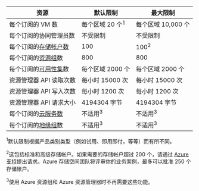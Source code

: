 资源|默认限制|最大限制
---|---|---
每个订阅的 VM 数|每个区域 20 个<sup>1</sup>|每个区域 10,000 个
每个订阅的协同管理员数|不受限制|不受限制
每个订阅的[存储帐户数](/documentation/articles/storage-create-storage-account/)|100|100<sup>2</sup>
每个订阅的[资源组](/documentation/articles/resource-group-overview/)数|800|800
每个订阅的[可用性集](/documentation/articles/virtual-machines-windows-manage-availability/#configure-multiple-virtual-machines-in-an-availability-set-for-redundancy)数|每个区域 2000 个|每个区域 2000 个
资源管理器 API 读取次数|每小时 15000 次|每小时 15000 次
资源管理器 API 写入次数|每小时 1200 次|每小时 1200 次
资源管理器 API 请求大小|4194304 字节|4194304 字节
每个订阅的[云服务数](/documentation/articles/cloud-services-choose-me/)|不适用<sup>3</sup>|不适用<sup>3</sup>
每个订阅的[地缘组](/documentation/articles/virtual-networks-migrate-to-regional-vnet/)数|不适用<sup>3</sup>|不适用<sup>3</sup>

<sup>1</sup>默认限制根据产品类别类型（例如试用、即用即付，等等）而有所不同。

<sup>2</sup>这包括标准和高级存储帐户。如果需要的存储帐户超过 200 个，请通过 [Azure 支持](/support/faq/)提出请求。Azure 存储空间团队将评审你的业务案例，最多可以批准 250 个存储帐户。

<sup>3</sup>使用 Azure 资源组和 Azure 资源管理器时不再需要这些功能。

<!---HONumber=Mooncake_0905_2016-->